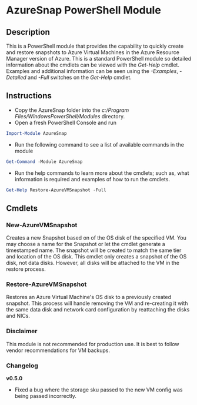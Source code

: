 # AzureSnap PowerShell Module

## Description

This is a PowerShell module that provides the capability to quickly create and restore snapshots to Azure Virtual Machines in the Azure Resource Manager version of Azure.  This is a standard PowerShell module so detailed information about the cmdlets can be viewed with the _Get-Help_ cmdlet.  Examples and additional information can be seen using the _-Examples_, _-Detailed_ and _-Full_ switches on the _Get-Help_ cmdlet.

## Instructions

* Copy the AzureSnap folder into the _c:/Program Files/WindowsPowerShell/Modules_ directory.
* Open a fresh PowerShell Console and run

```PowerShell
Import-Module AzureSnap 
```

* Run the following command to see a list of available commands in the module

```PowerShell
Get-Command -Module AzureSnap
```

* Run the help commands to learn more about the cmdlets; such as, what information is required and examples of how to run the cmdlets.

```PowerShell
Get-Help Restore-AzureVMSnapshot -Full
```

## Cmdlets

### New-AzureVMSnapshot

Creates a new Snapshot based on of the OS disk of the specified VM. You may choose a name for the Snapshot or let the cmdlet generate a timestamped name.  The snapshot will be created to match the same tier and location of the OS disk.
This cmdlet only creates a snapshot of the OS disk, not data disks.  However, all disks will be attached to the VM in the restore process.

### Restore-AzureVMSnapshot

Restores an Azure Virtual Machine's OS disk to a previously created snapshot.  This process will handle removing the VM and re-creating it with the same data disk and network card configuration by reattaching the disks and NICs.

### Disclaimer

This module is not recommended for production use.  It is best to follow vendor recommendations for VM backups.

### Changelog

__v0.5.0__

* Fixed a bug where the storage sku passed to the new VM config was being passed incorrectly.